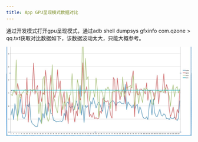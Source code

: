 ```yaml
---
title: App GPU呈现模式数据对比
---
```

通过开发模式打开gpu呈现模式，通过adb shell dumpsys gfxinfo com.qzone > qq.txt获取对比数据如下，该数据波动太大，只能大概参考。

![image](../blog_img/gpurender.jpg)

